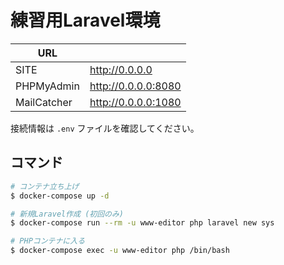 # 練習用Laravel環境

| URL         |  |
|-------------|---------------------|
| SITE        | http://0.0.0.0      |
| PHPMyAdmin  | http://0.0.0.0:8080 |
| MailCatcher | http://0.0.0.0:1080 |

接続情報は `.env` ファイルを確認してください。

## コマンド

```bash
# コンテナ立ち上げ
$ docker-compose up -d

# 新規Laravel作成 (初回のみ)
$ docker-compose run --rm -u www-editor php laravel new sys

# PHPコンテナに入る
$ docker-compose exec -u www-editor php /bin/bash
```

